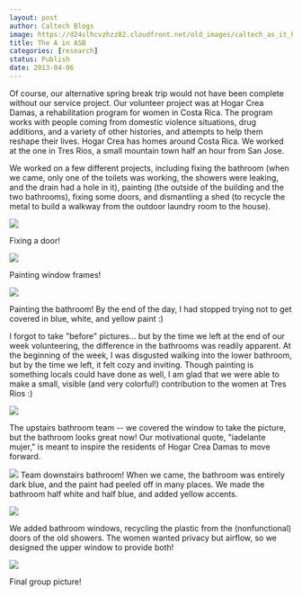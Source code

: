 ```yaml
---
layout: post
author: Caltech Blogs
image: https://d24slhcvzhzz82.cloudfront.net/old_images/caltech_as_it_happens/6a0105349b8251970b017ee9e170a3970d.jpg
title: The A in ASB 
categories: [research]
status: Publish
date: 2013-04-06
---
```



Of course, our alternative spring break trip would not have been complete without our service project. Our volunteer project was at Hogar Crea Damas, a rehabilitation program for women in Costa Rica. The program works with people coming from domestic violence situations, drug additions, and a variety of other histories, and attempts to help them reshape their lives. Hogar Crea has homes around Costa Rica. We worked at the one in Tres Rios, a small mountain town half an hour from San Jose. 

We worked on a few different projects, including fixing the bathroom (when we came, only one of the toilets was working, the showers were leaking, and the drain had a hole in it), painting (the outside of the building and the two bathrooms), fixing some doors, and dismantling a shed (to recycle the metal to build a walkway from the outdoor laundry room to the house). 

![](https://d24slhcvzhzz82.cloudfront.net/old_images/caltech_as_it_happens/6a0105349b8251970b017d426d5c0c970c.jpg)

Fixing a door!


![](https://d24slhcvzhzz82.cloudfront.net/old_images/caltech_as_it_happens/6a0105349b8251970b017ee9e17bef970d.jpg)

Painting window frames!


![](https://d24slhcvzhzz82.cloudfront.net/old_images/caltech_as_it_happens/6a0105349b8251970b017ee9e17d25970d.jpg)

Painting the bathroom! By the end of the day, I had stopped trying not to get covered in blue, white, and yellow paint :)

I forgot to take "before" pictures... but by the time we left at the end of our week volunteering, the difference in the bathrooms was readily apparent. At the beginning of the week, I was disgusted walking into the lower bathroom, but by the time we left, it felt cozy and inviting. Though painting is something locals could have done as well, I am glad that we were able to make a small, visible (and very colorful!) contribution to the women at Tres Rios :)

![](https://d24slhcvzhzz82.cloudfront.net/old_images/caltech_as_it_happens/6a0105349b8251970b017ee9e1800f970d.jpg)

The upstairs bathroom team -- we covered the window to take the picture, but the bathroom looks great now! Our motivational quote, "iadelante mujer," is meant to inspire the residents of Hogar Crea Damas to move forward. 

![](https://d24slhcvzhzz82.cloudfront.net/old_images/caltech_as_it_happens/6a0105349b8251970b017d426d69e3970c.jpg)
Team downstairs bathroom! When we came, the bathroom was entirely dark blue, and the paint had peeled off in many places. We made the bathroom half white and half blue, and added yellow accents. 


![](https://d24slhcvzhzz82.cloudfront.net/old_images/caltech_as_it_happens/6a0105349b8251970b017ee9e18366970d.jpg)

We added bathroom windows, recycling the plastic from the (nonfunctional) doors of the old showers. The women wanted privacy but airflow, so we designed the upper window to provide both!


![](https://d24slhcvzhzz82.cloudfront.net/old_images/caltech_as_it_happens/6a0105349b8251970b017c383e4757970b.jpg)

Final group picture!

